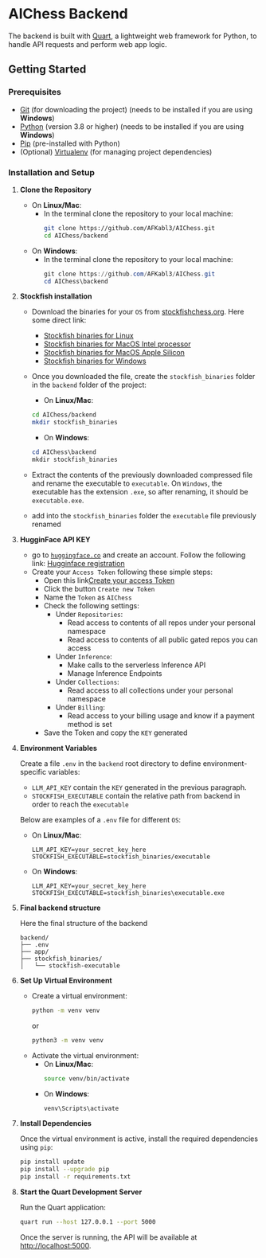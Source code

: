 # AIChess Backend

The backend is built with [Quart](https://quart.palletsprojects.com/en/latest/), a lightweight web framework for Python, to handle API requests and perform web app logic.

## Getting Started

### Prerequisites
- [Git](https://git-scm.com) (for downloading the project) (needs to be installed if you are using **Windows**)
- [Python](https://www.python.org/) (version 3.8 or higher) (needs to be installed if you are using **Windows**)
- [Pip](https://pip.pypa.io/en/stable/) (pre-installed with Python)
- (Optional) [Virtualenv](https://virtualenv.pypa.io/en/latest/) (for managing project dependencies)


### Installation and Setup

1. **Clone the Repository**

   

   - On **Linux/Mac**:
     - In the terminal clone the repository to your local machine:
         ```bash
         git clone https://github.com/AFKabl3/AIChess.git
         cd AIChess/backend
         ```
   - On **Windows**:
     - In the terminal clone the repository to your local machine:  
         ```powershell
         git clone https://github.com/AFKabl3/AIChess.git
         cd AIChess\backend
         ```


2. **Stockfish installation**

   - Download the binaries for your `OS` from [stockfishchess.org](https://stockfishchess.org).
      Here some direct link:
     - [Stockfish binaries for Linux](https://github.com/official-stockfish/Stockfish/releases/latest/download/stockfish-ubuntu-x86-64-avx2.tar)
     - [Stockfish binaries for MacOS Intel processor](https://github.com/official-stockfish/Stockfish/releases/latest/download/stockfish-macos-x86-64-avx2.tar)   
     - [Stockfish binaries for MacOS Apple Silicon](https://github.com/official-stockfish/Stockfish/releases/latest/download/stockfish-macos-m1-apple-silicon.tar)   
     - [Stockfish binaries for Windows](https://github.com/official-stockfish/Stockfish/releases/latest/download/stockfish-windows-x86-64-avx2.zip)


   - Once you downloaded the file, create the `stockfish_binaries` folder in the `backend` folder of the project:

     - On **Linux/Mac**:
      ```bash
      cd AIChess/backend
      mkdir stockfish_binaries
      ```
     - On **Windows**:
      ```powershell
      cd AIChess\backend
      mkdir stockfish_binaries
       ```

   - Extract the contents of the previously downloaded compressed file and rename the executable to `executable`.
   On `Windows`, the executable has the extension `.exe`, so after renaming, it should be `executable.exe`.

   - add into the `stockfish_binaries` folder the `executable` file previously renamed



3. **HugginFace API KEY**
   - go to [`huggingface.co`](https://huggingface.co/) and create an account. Follow the following link: [Hugginface registration](https://huggingface.co/join)
   - Create your `Access Token` following these simple steps: 
     - Open this link[Create your access Token](https://huggingface.co/settings/tokens)
     - Click the button `Create new Token`
     - Name the `Token` as `AIChess`
     - Check the following settings:
        - Under `Repositories`:
          - Read access to contents of all repos under your personal namespace
          - Read access to contents of all public gated repos you can access
        - Under `Inference`:
          - Make calls to the serverless Inference API
          - Manage Inference Endpoints
        - Under `Collections`:
          - Read access to all collections under your personal namespace
        - Under `Billing`:
          - Read access to your billing usage and know if a payment method is set
      - Save the Token and copy the `KEY` generated


4. **Environment Variables**

   Create a file `.env` in the `backend` root directory to define environment-specific variables:

   - `LLM_API_KEY` contain the `KEY` generated in the previous paragraph.
   - `STOCKFISH_EXECUTABLE` contain the relative path from
     backend in order to reach the `executable`

   Below are examples of a `.env` file for different `OS`:

   - On **Linux/Mac**:
     ```plain
     LLM_API_KEY=your_secret_key_here
     STOCKFISH_EXECUTABLE=stockfish_binaries/executable
     ```
   - On **Windows**:
     ```plain
     LLM_API_KEY=your_secret_key_here
     STOCKFISH_EXECUTABLE=stockfish_binaries\executable.exe
     ```


5. **Final backend structure**

   Here the final structure of the backend

   ```plain
   backend/
   ├── .env
   ├── app/
   ├── stockfish_binaries/
   │   └── stockfish-executable
   ```


6. **Set Up Virtual Environment**

   - Create a virtual environment:
      ```bash
      python -m venv venv
      ```
      or
      ```bash
      python3 -m venv venv
      ```
   - Activate the virtual environment:
       - On **Linux/Mac**:
         ```bash
         source venv/bin/activate
         ```
       - On **Windows**:
         ```powershell
         venv\Scripts\activate
         ```


7. **Install Dependencies**

   Once the virtual environment is active, install the required dependencies using `pip`:

   ```bash
   pip install update
   pip install --upgrade pip
   pip install -r requirements.txt
   ```


8. **Start the Quart Development Server**

   Run the Quart application:

   ```bash
   quart run --host 127.0.0.1 --port 5000
   ```
   Once the server is running, the API will be available at [http://localhost:5000](http://localhost:5000).
